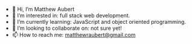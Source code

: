 - 👋 Hi, I’m Matthew Aubert
- 👀 I’m interested in: full stack web development.
- 🌱 I’m currently learning: JavaScript and object oriented programming.
- 💞️ I’m looking to collaborate on: not sure yet!
- 📫 How to reach me: matthewraubert@gmail.com

<!---
matthewaubert/matthewaubert is a ✨ special ✨ repository because its `README.md` (this file) appears on your GitHub profile.
You can click the Preview link to take a look at your changes.
--->
